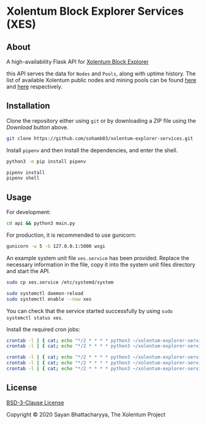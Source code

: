 # Xolentum Block Explorer Services (XES)

## About

A high-availability Flask API for [Xolentum Block Explorer](https://explorer.xolentum.org)

this API serves the data for `Nodes` and `Pools`, along with uptime history. The list of available Xolentum public nodes and mining pools can be found [here](https://github.com/xolentum/public-nodes-json) and [here](https://github.com/xolentum/mining-pools-json) respectively.

## Installation

Clone the repository either using `git` or by downloading a ZIP file using the *Download* button above. 

```sh
git clone https://github.com/sohamb03/xolentum-explorer-services.git
```

Install `pipenv` and then install the dependencies, and enter the shell. 

```sh
python3 -m pip install pipenv

pipenv install
pipenv shell
```

## Usage

For development:

```sh
cd api && python3 main.py
```

For production, it is recommended to use gunicorn:

```sh
gunicorn -w 5 -b 127.0.0.1:5000 wsgi
```

An example system unit file `xes.service` has been provided. Replace the necessary information in the file, copy it into the system unit files directory and start the API. 

```sh
sudo cp xes.service /etc/systemd/system

sudo systemctl daemon-reload
sudo systemctl enable --now xes
``` 

You can check that the service started successfully by using `sudo systemctl status xes`.

Install the required cron jobs:

```sh
crontab -l | { cat; echo "*/2 * * * * python3 ~/xolentum-explorer-services/utils/nodes_history_parser.py >/dev/null 2>&1"; } | crontab -
crontab -l | { cat; echo "*/2 * * * * python3 ~/xolentum-explorer-services/utils/pools_history_parser.py >/dev/null 2>&1"; } | crontab -

crontab -l | { cat; echo "*/2 * * * * python3 ~/xolentum-explorer-services/utils/nodes_parser.py >/dev/null 2>&1"; } | crontab -
crontab -l | { cat; echo "*/2 * * * * python3 ~/xolentum-explorer-services/utils/pools_parser.py >/dev/null 2>&1"; } | crontab -
crontab -l | { cat; echo "*/2 * * * * python3 ~/xolentum-explorer-services/utils/blocks_parser.py >/dev/null 2>&1"; } | crontab -
```

## License 

[BSD-3-Clause License](LICENSE)

Copyright &copy; 2020 Sayan Bhattacharyya, The Xolentum Project
